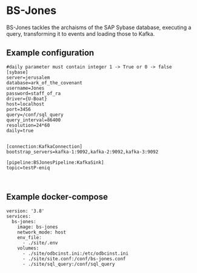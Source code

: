 # BS-Jones
BS-Jones tackles the archaisms of the SAP Sybase database, executing a query, transforming it to events and loading those to Kafka.

## Example configuration

```
#daily parameter must contain integer 1 -> True or 0 -> false
[sybase]
server=jerusalem
database=ark_of_the_covenant
username=Jones
password=staff_of_ra
driver={U-Boat}
host=localhost
port=3456
query=/conf/sql_query
query_interval=86400
resolution=24*60
daily=true


[connection:KafkaConnection]
bootstrap_servers=kafka-1:9092,kafka-2:9092,kafka-3:9092

[pipeline:BSJonesPipeline:KafkaSink]
topic=testP-eniq



```

## Example docker-compose

```
version: '3.8'
services:
  bs-jones:
    image: bs-jones
    network_mode: host
    env_file:
      - ./site/.env
    volumes:
      - ./site/odbcinst.ini:/etc/odbcinst.ini
      - ./site/site.conf:/conf/bs-jones.conf
      - ./site/sql_query:/conf/sql_query
```
